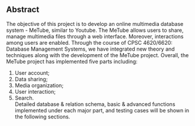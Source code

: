 ## Abstract
The objective of this project is to develop an online multimedia database system - MeTube,
similar to Youtube. The MeTube allows users to share, manage multimedia files through a web
interface. Moreover, interactions among users are enabled. Through the course of CPSC
4620/6620: Database Management Systems, we have integrated new theory and techniques
along with the development of the MeTube project.
Overall, the MeTube project has implemented five parts including:
1) User account;
2) Data sharing;
3) Media organization;
4) User interaction;
5) Search. </br>
Detailed database & relation schema, basic & advanced functions implemented under each
major part, and testing cases will be shown in the following sections.
